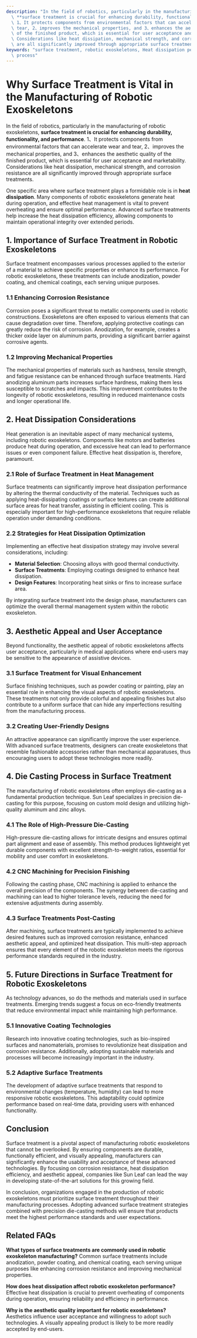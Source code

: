 ```yaml
---
description: "In the field of robotics, particularly in the manufacturing of robotic exoskeletons,\
  \ **surface treatment is crucial for enhancing durability, functionality, and performance**.\
  \ 1、It protects components from environmental factors that can accelerate wear and\
  \ tear, 2、improves the mechanical properties, and 3、enhances the aesthetic quality\
  \ of the finished product, which is essential for user acceptance and marketability.\
  \ Considerations like heat dissipation, mechanical strength, and corrosion resistance\
  \ are all significantly improved through appropriate surface treatments. "
keywords: "surface treatment, robotic exoskeletons, Heat dissipation performance, Die casting\
  \ process"
---
```

# Why Surface Treatment is Vital in the Manufacturing of Robotic Exoskeletons

In the field of robotics, particularly in the manufacturing of robotic exoskeletons, **surface treatment is crucial for enhancing durability, functionality, and performance**. 1、It protects components from environmental factors that can accelerate wear and tear, 2、improves the mechanical properties, and 3、enhances the aesthetic quality of the finished product, which is essential for user acceptance and marketability. Considerations like heat dissipation, mechanical strength, and corrosion resistance are all significantly improved through appropriate surface treatments. 

One specific area where surface treatment plays a formidable role is in **heat dissipation**. Many components of robotic exoskeletons generate heat during operation, and effective heat management is vital to prevent overheating and ensure optimal performance. Advanced surface treatments help increase the heat dissipation efficiency, allowing components to maintain operational integrity over extended periods.

## **1. Importance of Surface Treatment in Robotic Exoskeletons**

Surface treatment encompasses various processes applied to the exterior of a material to achieve specific properties or enhance its performance. For robotic exoskeletons, these treatments can include anodization, powder coating, and chemical coatings, each serving unique purposes. 

### **1.1 Enhancing Corrosion Resistance**

Corrosion poses a significant threat to metallic components used in robotic constructions. Exoskeletons are often exposed to various elements that can cause degradation over time. Therefore, applying protective coatings can greatly reduce the risk of corrosion. Anodization, for example, creates a thicker oxide layer on aluminum parts, providing a significant barrier against corrosive agents. 

### **1.2 Improving Mechanical Properties**

The mechanical properties of materials such as hardness, tensile strength, and fatigue resistance can be enhanced through surface treatments. Hard anodizing aluminum parts increases surface hardness, making them less susceptible to scratches and impacts. This improvement contributes to the longevity of robotic exoskeletons, resulting in reduced maintenance costs and longer operational life.

## **2. Heat Dissipation Considerations**

Heat generation is an inevitable aspect of many mechanical systems, including robotic exoskeletons. Components like motors and batteries produce heat during operation, and excessive heat can lead to performance issues or even component failure. Effective heat dissipation is, therefore, paramount.

### **2.1 Role of Surface Treatment in Heat Management**

Surface treatments can significantly improve heat dissipation performance by altering the thermal conductivity of the material. Techniques such as applying heat-dissipating coatings or surface textures can create additional surface areas for heat transfer, assisting in efficient cooling. This is especially important for high-performance exoskeletons that require reliable operation under demanding conditions.

### **2.2 Strategies for Heat Dissipation Optimization**

Implementing an effective heat dissipation strategy may involve several considerations, including:

- **Material Selection**: Choosing alloys with good thermal conductivity.
- **Surface Treatments**: Employing coatings designed to enhance heat dissipation.
- **Design Features**: Incorporating heat sinks or fins to increase surface area.

By integrating surface treatment into the design phase, manufacturers can optimize the overall thermal management system within the robotic exoskeleton.

## **3. Aesthetic Appeal and User Acceptance**

Beyond functionality, the aesthetic appeal of robotic exoskeletons affects user acceptance, particularly in medical applications where end-users may be sensitive to the appearance of assistive devices.

### **3.1 Surface Treatment for Visual Enhancement**

Surface finishing techniques, such as powder coating or painting, play an essential role in enhancing the visual aspects of robotic exoskeletons. These treatments not only provide colorful and appealing finishes but also contribute to a uniform surface that can hide any imperfections resulting from the manufacturing process.

### **3.2 Creating User-Friendly Designs**

An attractive appearance can significantly improve the user experience. With advanced surface treatments, designers can create exoskeletons that resemble fashionable accessories rather than mechanical apparatuses, thus encouraging users to adopt these technologies more readily.

## **4. Die Casting Process in Surface Treatment**

The manufacturing of robotic exoskeletons often employs die-casting as a fundamental production technique. Sun Leaf specializes in precision die-casting for this purpose, focusing on custom mold design and utilizing high-quality aluminum and zinc alloys. 

### **4.1 The Role of High-Pressure Die-Casting**

High-pressure die-casting allows for intricate designs and ensures optimal part alignment and ease of assembly. This method produces lightweight yet durable components with excellent strength-to-weight ratios, essential for mobility and user comfort in exoskeletons.

### **4.2 CNC Machining for Precision Finishing**

Following the casting phase, CNC machining is applied to enhance the overall precision of the components. The synergy between die-casting and machining can lead to higher tolerance levels, reducing the need for extensive adjustments during assembly.

### **4.3 Surface Treatments Post-Casting**

After machining, surface treatments are typically implemented to achieve desired features such as improved corrosion resistance, enhanced aesthetic appeal, and optimized heat dissipation. This multi-step approach ensures that every element of the robotic exoskeleton meets the rigorous performance standards required in the industry.

## **5. Future Directions in Surface Treatment for Robotic Exoskeletons**

As technology advances, so do the methods and materials used in surface treatments. Emerging trends suggest a focus on eco-friendly treatments that reduce environmental impact while maintaining high performance. 

### **5.1 Innovative Coating Technologies**

Research into innovative coating technologies, such as bio-inspired surfaces and nanomaterials, promises to revolutionize heat dissipation and corrosion resistance. Additionally, adopting sustainable materials and processes will become increasingly important in the industry.

### **5.2 Adaptive Surface Treatments**

The development of adaptive surface treatments that respond to environmental changes (temperature, humidity) can lead to more responsive robotic exoskeletons. This adaptability could optimize performance based on real-time data, providing users with enhanced functionality.

## **Conclusion**

Surface treatment is a pivotal aspect of manufacturing robotic exoskeletons that cannot be overlooked. By ensuring components are durable, functionally efficient, and visually appealing, manufacturers can significantly enhance the usability and acceptance of these advanced technologies. By focusing on corrosion resistance, heat dissipation efficiency, and aesthetic appeal, companies like Sun Leaf can lead the way in developing state-of-the-art solutions for this growing field.

In conclusion, organizations engaged in the production of robotic exoskeletons must prioritize surface treatment throughout their manufacturing processes. Adopting advanced surface treatment strategies combined with precision die-casting methods will ensure that products meet the highest performance standards and user expectations.

## Related FAQs

**What types of surface treatments are commonly used in robotic exoskeleton manufacturing?**
Common surface treatments include anodization, powder coating, and chemical coating, each serving unique purposes like enhancing corrosion resistance and improving mechanical properties.

**How does heat dissipation affect robotic exoskeleton performance?**
Effective heat dissipation is crucial to prevent overheating of components during operation, ensuring reliability and efficiency in performance.

**Why is the aesthetic quality important for robotic exoskeletons?**
Aesthetics influence user acceptance and willingness to adopt such technologies. A visually appealing product is likely to be more readily accepted by end-users.
